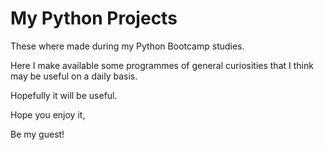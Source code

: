 # My Python Projects

These where made during my Python Bootcamp studies.

Here I make available some programmes of general curiosities that I think may be useful on a daily basis.

Hopefully it will be useful.

Hope you enjoy it,

Be my guest!
